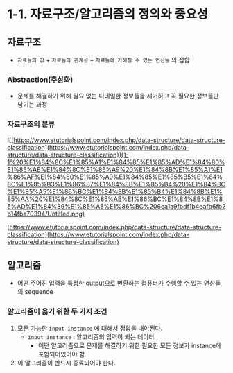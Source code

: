 # 1-1. 자료구조/알고리즘의 정의와 중요성

## 자료구조

- `자료들의 값` + `자료들의 관계성` + `자료들에 가해질 수 있는 연산들` 의 집합

### Abstraction(추상화)

- 문제를 해결하기 위해 필요 없는 디테일한 정보들을 제거하고 꼭 필요한 정보들만 남기는 과정

### 자료구조의 분류

![[https://www.etutorialspoint.com/index.php/data-structure/data-structure-classification](https://www.etutorialspoint.com/index.php/data-structure/data-structure-classification)](1-1%20%E1%84%8C%E1%85%A1%E1%84%85%E1%85%AD%E1%84%80%E1%85%AE%E1%84%8C%E1%85%A9%20%E1%84%8B%E1%85%A1%E1%86%AF%E1%84%80%E1%85%A9%E1%84%85%E1%85%B5%E1%84%8C%E1%85%B3%E1%86%B7%E1%84%8B%E1%85%B4%20%E1%84%8C%E1%85%A5%E1%86%BC%E1%84%8B%E1%85%B4%E1%84%8B%E1%85%AA%20%E1%84%8C%E1%85%AE%E1%86%BC%E1%84%8B%E1%85%AD%E1%84%89%E1%85%A5%E1%86%BC%206ca1a9fbdf1b4eafb6fb2b14fba70394/Untitled.png)

[https://www.etutorialspoint.com/index.php/data-structure/data-structure-classification](https://www.etutorialspoint.com/index.php/data-structure/data-structure-classification)

## 알고리즘

- 어떤 주어진 입력을 특정한 output으로 변환하는 컴퓨터가 수행할 수 있는 연산들의 sequence

### 알고리즘이 옳기 위한 두 가지 조건

1. 모든 가능한 `input instance` 에 대해서 정답을 내야된다.
    - `input instance` : 알고리즘의 입력이 되는 데이터
        - 어떤 알고리즘으로 문제를 해결하기 위한 필요한 모든 정보가 instance에 포함되어있어야 함.
2. 이 알고리즘이 반드시 종료되어야 한다.